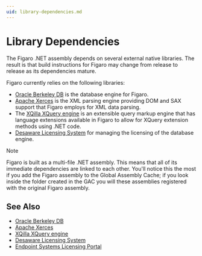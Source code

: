 ```yaml
---
uid: library-dependencies.md
---
```


# Library Dependencies

The Figaro .NET assembly depends on several external native libraries. The result is that build instructions for Figaro may change from release to release as its dependencies mature.


Figaro currently relies on the following libraries:
* [Oracle Berkeley DB](http://www.oracle.com/technology/documentation/berkeley-db/db/index.html) is the database engine for Figaro. 
* [Apache Xerces](http://xerces.apache.org/xerces-c/index.html) is the XML parsing engine providing DOM and SAX support that Figaro employs for XML data parsing. 
* The [XQilla XQuery engine](http://xqilla.sourceforge.net/HomePage) is an extensible query markup engine that has language extensions available in Figaro to allow for XQuery extension methods using .NET code. 
* [Desaware Licensing System](http://desaware.com/products/licensingsystem/) for managing the licensing of the database engine.

>[!NOTE]
>Figaro is built as a multi-file .NET assembly. This means that all of its immediate dependencies are linked to each other. You'll notice this the most if you add the Figaro assembly to the Global Assembly Cache; if you look inside the folder created in the GAC you will these assemblies registered with the original Figaro assembly.

## See Also
* [Oracle Berkeley DB](http://www.oracle.com/technology/documentation/berkeley-db/db/index.html)
* [Apache Xerces](http://xerces.apache.org/xerces-c/index.html)
* [XQilla XQuery engine](http://xqilla.sourceforge.net/HomePage) 
* [Desaware Licensing System](http://desaware.com/products/licensingsystem/)
* [Endpoint Systems Licensing Portal](https://licensing.endpointsystems.com)
